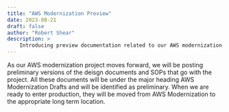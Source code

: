 ```yaml
---
title: "AWS Modernization Preview"
date: 2023-08-21
draft: false
author: "Robert Shear"
description: >
    Introducing preview documentation related to our AWS modernization project.
---
```


As our AWS modernization project moves forward, we will be posting preliminary versions of the deisgn documents and SOPs that go with the project. 
All these documents will be under the major heading AWS Modernization Drafts and will be identified as preliminary.
When we are ready to enter production, they will be moved from AWS Modernization to the appropriate long term location.
